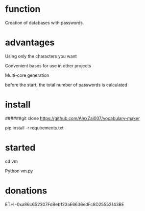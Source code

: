 # function
Creation of databases with passwords.

# advantages

Using only the characters you want

Convenient bases for use in other projects

Multi-core generation

before the start, the total number of passwords is calculated

# install
######git clone https://github.com/AlexZai007/vocabulary-maker

pip install -r requirements.txt

# started
cd vm

Python vm.py

# donations
ETH -0xa86c652307FdBeb123aE6636edFc8D25553143BE
